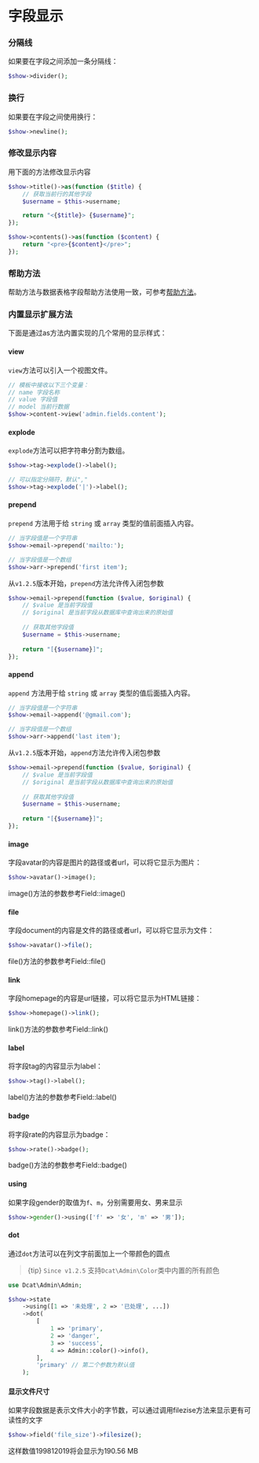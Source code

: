 # 字段显示

### 分隔线
如果要在字段之间添加一条分隔线：

```php
$show->divider();
```

### 换行
如果要在字段之间使用换行：

```php
$show->newline();
```

### 修改显示内容
用下面的方法修改显示内容

```php
$show->title()->as(function ($title) {
    // 获取当前行的其他字段
    $username = $this->username;

    return "<{$title}> {$username}";
});

$show->contents()->as(function ($content) {
    return "<pre>{$content}</pre>";
});
```

### 帮助方法
帮助方法与数据表格字段帮助方法使用一致，可参考[帮助方法](model-grid-column.md#help)。


### 内置显示扩展方法
下面是通过as方法内置实现的几个常用的显示样式：

#### view
`view`方法可以引入一个视图文件。
```php
// 模板中接收以下三个变量：
// name 字段名称
// value 字段值
// model 当前行数据
$show->content->view('admin.fields.content');
```

#### explode
`explode`方法可以把字符串分割为数组。
```php
$show->tag->explode()->label();

// 可以指定分隔符，默认","
$show->tag->explode('|')->label();
```

#### prepend

`prepend` 方法用于给 `string` 或 `array` 类型的值前面插入内容。

```php
// 当字段值是一个字符串
$show->email->prepend('mailto:');

// 当字段值是一个数组
$show->arr->prepend('first item');
```

从`v1.2.5`版本开始，`prepend`方法允许传入闭包参数
```php
$show->email->prepend(function ($value, $original) {
    // $value 是当前字段值
    // $original 是当前字段从数据库中查询出来的原始值
    
    // 获取其他字段值
    $username = $this->username;
    
    return "[{$username}]";
});
```


#### append


`append` 方法用于给 `string` 或 `array` 类型的值后面插入内容。

```php
// 当字段值是一个字符串
$show->email->append('@gmail.com');

// 当字段值是一个数组
$show->arr->append('last item');
```

从`v1.2.5`版本开始，`append`方法允许传入闭包参数
```php
$show->email->prepend(function ($value, $original) {
    // $value 是当前字段值
    // $original 是当前字段从数据库中查询出来的原始值
    
    // 获取其他字段值
    $username = $this->username;
    
    return "[{$username}]";
});
```

#### image
字段avatar的内容是图片的路径或者url，可以将它显示为图片：

```php
$show->avatar()->image();
```
image()方法的参数参考Field::image()

#### file
字段document的内容是文件的路径或者url，可以将它显示为文件：

```php
$show->avatar()->file();
```
file()方法的参数参考Field::file()

#### link
字段homepage的内容是url链接，可以将它显示为HTML链接：

```php
$show->homepage()->link();
```
link()方法的参数参考Field::link()

#### label
将字段tag的内容显示为label：

```php
$show->tag()->label();
```
label()方法的参数参考Field::label()

#### badge
将字段rate的内容显示为badge：

```php
$show->rate()->badge();
```
badge()方法的参数参考Field::badge()

#### using
如果字段gender的取值为`f`、`m`，分别需要用女、男来显示

```php
$show->gender()->using(['f' => '女', 'm' => '男']);
```

#### dot

通过`dot`方法可以在列文字前面加上一个带颜色的圆点

> {tip} `Since v1.2.5` 支持`Dcat\Admin\Color`类中内置的所有颜色

```php
use Dcat\Admin\Admin;

$show->state
	->using([1 => '未处理', 2 => '已处理', ...])
	->dot(
		[
			1 => 'primary',
			2 => 'danger',
			3 => 'success',
			4 => Admin::color()->info(),
		], 
	    'primary' // 第二个参数为默认值
	);
```

#### 显示文件尺寸
如果字段数据是表示文件大小的字节数，可以通过调用filezise方法来显示更有可读性的文字

```php
$show->field('file_size')->filesize();
```
这样数值199812019将会显示为190.56 MB
